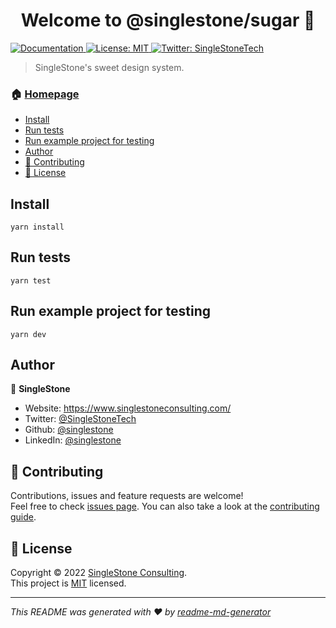 <h1 align="center">Welcome to @singlestone/sugar 👋</h1>
<p>
  <a href="https://github.com/singlestone/sugar#readme" target="_blank">
    <img alt="Documentation" src="https://img.shields.io/badge/documentation-yes-brightgreen.svg" />
  </a>
  <a href="https://github.com/singlestone/sugar/blob/master/LICENSE" target="_blank">
    <img alt="License: MIT" src="https://img.shields.io/github/license/singlestone/sugar" />
  </a>
  <a href="https://twitter.com/SingleStoneTech" target="_blank">
    <img alt="Twitter: SingleStoneTech" src="https://img.shields.io/twitter/follow/SingleStoneTech.svg?style=social" />
  </a>
</p>

> SingleStone's sweet design system.

### 🏠 [Homepage](https://github.com/singlestone/sugar#readme)

<!-- START doctoc generated TOC please keep comment here to allow auto update -->
<!-- DON'T EDIT THIS SECTION, INSTEAD RE-RUN doctoc TO UPDATE -->

- [Install](#install)
- [Run tests](#run-tests)
- [Run example project for testing](#run-example-project-for-testing)
- [Author](#author)
- [🤝 Contributing](#-contributing)
- [📝 License](#-license)

<!-- END doctoc generated TOC please keep comment here to allow auto update -->

## Install

```shell
yarn install
```

## Run tests

```shell
yarn test
```

## Run example project for testing

```shell
yarn dev
```

## Author

👤 **SingleStone**

- Website: <https://www.singlestoneconsulting.com/>
- Twitter: [@SingleStoneTech](https://twitter.com/SingleStoneTech)
- Github: [@singlestone](https://github.com/singlestone)
- LinkedIn: [@singlestone](https://www.linkedin.com/company/singlestone)

## 🤝 Contributing

Contributions, issues and feature requests are welcome!<br />Feel free to check
[issues page](https://github.com/singlestone/sugar/issues). You can also take a look at the
[contributing guide](https://github.com/singlestone/sugar/blob/master/CONTRIBUTING.md).

## 📝 License

Copyright © 2022 [SingleStone Consulting](https://github.com/singlestone).<br />
This project is [MIT](https://github.com/singlestone/sugar/blob/master/LICENSE) licensed.

---

_This README was generated with ❤️ by [readme-md-generator](https://github.com/kefranabg/readme-md-generator)_
